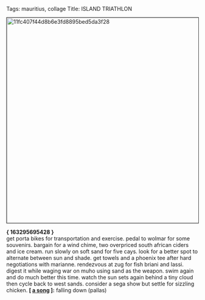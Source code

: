 Tags: mauritius, collage
Title: ISLAND TRIATHLON
  
<img src="https://objects.hbvu.su/blotpix/2017/07/22.jpeg" width=540 height=540 alt="11fc407f44d8b6e3fd8895bed5da3f28" border=1></p>
**{ 163295695428 }**  
get porta bikes for transportation and exercise. pedal to wolmar for some souvenirs. bargain for a wind chime, two overpriced south african ciders and ice cream. run slowly on soft sand for five cays. look for a better spot to alternate between sun and shade. get towels and a phoenix tee after hard negotiations with marianne. rendezvous at zug for fish briani and lassi. digest it while waging war on muho using sand as the weapon. swim again and do much better this time. watch the sun sets again behind a tiny cloud then cycle back to west sands. consider a sega show but settle for sizzling chicken.
**[ [a song](https://open.spotify.com/track/0BCHLiF9rkE4yk5yfoVDWH) ]:** falling down (pallas)